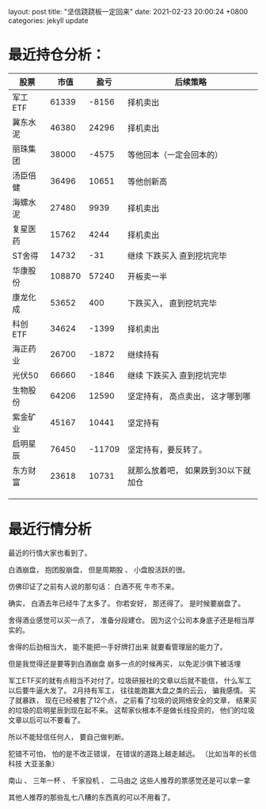 layout: post
title:  "坚信跷跷板一定回来"
date:   2021-02-23 20:00:24 +0800
categories: jekyll update



# 最近持仓分析：



| 股票     | 市值   | 盈亏   | 后续策略                            |
| -------- | ------ | ------ | ----------------------------------- |
| 军工ETF  | 61339  | -8156  | 择机卖出                            |
| 冀东水泥 | 46380  | 24296  | 择机卖出                            |
| 丽珠集团 | 38000  | -4575  | 等他回本（一定会回本的）            |
| 汤臣倍健 | 36496  | 10651  | 等他创新高                          |
| 海螺水泥 | 27480  | 9939   | 择机卖出                            |
| 复星医药 | 15762  | 4244   | 择机卖出                            |
| ST舍得   | 14732  | -31    | 继续 下跌买入 直到挖坑完毕          |
| 华康股份 | 108870 | 57240  | 开板卖一半                          |
| 康龙化成 | 53652  | 400    | 下跌买入， 直到挖坑完毕             |
| 科创ETF  | 34624  | -1399  | 择机卖出                            |
| 海正药业 | 26700  | -1872  | 继续持有                            |
| 光伏50   | 66660  | -1846  | 继续 下跌买入 直到挖坑完毕          |
| 生物股份 | 64206  | 12590  | 坚定持有， 高点卖出， 这才哪到哪    |
| 紫金矿业 | 45167  | 10441  | 坚定持有                            |
| 启明星辰 | 76450  | -11709 | 坚定持有，要反转了。                |
| 东方财富 | 23618  | 10731  | 就那么放着吧， 如果跌到30以下就加仓 |
|          |        |        |                                     |
|          |        |        |                                     |
|          |        |        |                                     |



# 最近行情分析



最近的行情大家也看到了。 



白酒崩盘， 抱团股崩盘， 但是周期股 、 小盘股活跃的很。 



仿佛印证了之前有人说的那句话： 白酒不死 牛市不来。  

确实， 白酒去年已经牛了太多了。 你若安好， 那还得了。 是时候要崩盘了。



舍得酒业感觉可以买一点了， 准备分段建仓。 因为这个公司本身底子还是相当厚实的。

舍得的后劲相当大， 能不能把一手好牌打出来 就要看管理层的能力了。 

但是我觉得还是要等到白酒崩盘 崩多一点的时候再买， 以免泥沙俱下被活埋

 

军工ETF买的就有点相当不对付了。垃圾研报社的文章以后就不能信， 什么军工以后要牛逼大发了。 2月持有军工， 往往能跑赢大盘之类的云云， 骗我感情。 买了就暴跌， 现在已经被套了12个点，   之前看了垃圾的说网络安全的文章， 结果买的垃圾的启明星辰到现在起不来。  这帮家伙根本不是做长线投资的， 他们的垃圾文章以后可以不要看了。 



所以不能轻信任何人， 要自己做判断。 



犯错不可怕， 怕的是不改正错误， 在错误的道路上越走越远。 （比如当年的长信科技  大亚圣象）



南山 、 三年一杯 、 千家投机 、 二马由之   这些人推荐的票感觉还是可以拿一拿 

其他人推荐的那些乱七八糟的东西真的可以不用看了。 



